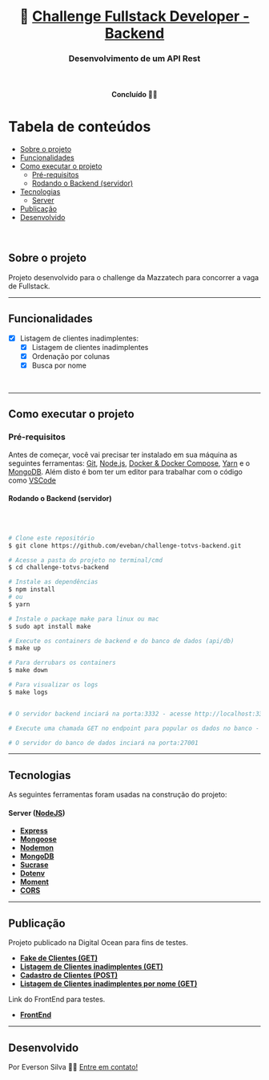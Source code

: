 <h1 align="center">
     🚀 <a href="#" alt="site do ecoleta"> Challenge Fullstack Developer - Backend </a>
</h1>

<h3 align="center">
    Desenvolvimento de um API Rest
</h3>
</br>
<h4 align="center">
	 Concluído 👍🏻 </h4>

# Tabela de conteúdos

<!--ts-->

- [Sobre o projeto](#-sobre-o-projeto)
- [Funcionalidades](#funcionalidades)
- [Como executar o projeto](#como-executar-o-projeto)
  - [Pré-requisitos](#pré-requisitos)
  - [Rodando o Backend (servidor)](#rodando-o-backend-servidor)
- [Tecnologias](#tecnologias)
  - [Server](#user-content-server--nodejs)
- [Publicação](#publicação)
- [Desenvolvido](#desenvolvido)
<!--te-->
<br />

## Sobre o projeto

Projeto desenvolvido para o challenge da Mazzatech para concorrer a vaga de Fullstack. 
<br />

---

## Funcionalidades
- [x] Listagem de clientes inadimplentes:
  - [x] Listagem de clientes inadimplentes
  - [x] Ordenação por colunas
  - [x] Busca por nome

<br />

---

## Como executar o projeto

### Pré-requisitos

Antes de começar, você vai precisar ter instalado em sua máquina as seguintes ferramentas:
[Git](https://git-scm.com), [Node.js](https://nodejs.org/en/), [Docker & Docker Compose](https://www.docker.com/), [Yarn](https://yarnpkg.com/) e o [MongoDB](https://www.mongodb.com/pt-br). 
Além disto é bom ter um editor para trabalhar com o código como [VSCode](https://code.visualstudio.com/)
</br>
#### Rodando o Backend (servidor)
</br>

```bash

# Clone este repositório
$ git clone https://github.com/eveban/challenge-totvs-backend.git

# Acesse a pasta do projeto no terminal/cmd
$ cd challenge-totvs-backend

# Instale as dependências
$ npm install
# ou
$ yarn

# Instale o package make para linux ou mac
$ sudo apt install make 

# Execute os containers de backend e do banco de dados (api/db)
$ make up

# Para derrubars os containers
$ make down

# Para visualizar os logs
$ make logs


# O servidor backend inciará na porta:3332 - acesse http://localhost:3332

# Execute uma chamada GET no endpoint para popular os dados no banco - acesse http://localhost:3332/fake

# O servidor do banco de dados inciará na porta:27001

```

<!-- <p align="left">
  <a href="https://insomnia.rest/download" target="_blank"><img src="https://insomnia.rest/images/run.svg" alt="Run in Insomnia"></a>
</p> -->
---
## Tecnologias

As seguintes ferramentas foram usadas na construção do projeto:

#### **Server** ([NodeJS](https://nodejs.org/en/))

- **[Express](https://expressjs.com/)**
- **[Mongoose](https://mongoosejs.com/)**
- **[Nodemon](https://www.npmjs.com/package/nodemon)**
- **[MongoDB](https://www.mongodb.com/pt-br)**
- **[Sucrase](https://www.npmjs.com/package/sucrase)**
- **[Dotenv](https://www.npmjs.com/package/dotenv)**
- **[Moment](https://momentjs.com/)**
- **[CORS](https://www.npmjs.com/package/cors)**

---

## Publicação
Projeto publicado na Digital Ocean para fins de testes.

- **[Fake de Clientes (GET)](https://fullstack.pitstopcabines.com.br/fake)**
- **[Listagem de Clientes inadimplentes (GET)](https://fullstack.pitstopcabines.com.br/clientes)**
- **[Cadastro de Clientes (POST)](https://fullstack.pitstopcabines.com.br/cliente)**
- **[Listagem de Clientes inadimplentes por nome (GET)](https://fullstack.pitstopcabines.com.br/clientes/cliente?name="Teste")**

Link do FrontEnd para testes.
- **[FrontEnd](https://challengefullstack.netlify.app/)**

<!-- <p align="left">
  <a href="https://insomnia.rest/download" target="_blank"><img src="https://insomnia.rest/images/run.svg" alt="Run in Insomnia"></a>
</p> -->
---
## Desenvolvido

Por Everson Silva 
👋🏽 [Entre em contato!](https://www.linkedin.com/in/everson-silva-77bb1513/)

